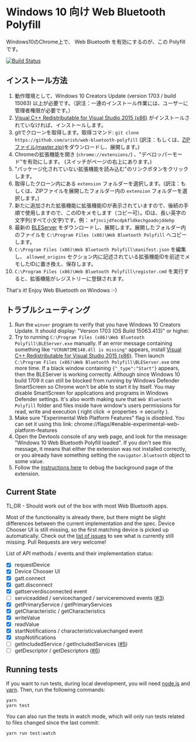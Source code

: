 # Windows 10 向け Web Bluetooth Polyfill

<!-- The Polyfill enables Web Bluetooth in Chrome on Windows 10.  -->
Windows10のChrome上で、 Web Bluetooth を有効にするのが、この Polyfill です。

[![Build Status](https://travis-ci.org/urish/web-bluetooth-polyfill.png?branch=master)](https://travis-ci.org/urish/web-bluetooth-polyfill)

## インストール方法

<!--
1. You need to have Windows 10 Creators Update (version 1703 / build 15063) or newer
2. You also need [Visual C++ Redistributable for Visual Studio 2015 (x86)](https://www.microsoft.com/en-us/download/details.aspx?id=48145), if not already installed
3. Clone this repo: `git clone https://github.com/urish/web-bluetooth-polyfill`
4. Open Chrome Extensions pane (chrome://extensions/) and enable "Developer Mode" (there is a checkbox on top of the page)
5. Click the "Load unpacked extension..." button
6. Choose the `extension` folder inside the cloned repo
7. Take a note of the extension ID for the newly added extension, you will need it in step 9. The ID is a long string of lowercase english letters, e.g. `mfjncijdfecdpkfldkechgoadojddehp`
8. Download the latest [BLEServer](https://github.com/urish/web-bluetooth-polyfill/releases/) and unpack it inside `C:\Program Files (x86)\Web Bluetooth Polyfill`
9. Edit `C:\Program Files (x86)\Web Bluetooth Polyfill\manifest.json` and change the extension id in the `allowed_origins` section to match the extension ID you found in step 7
10. Run `C:\Program Files (x86)\Web Bluetooth Polyfill\register.cmd` to register the Native Messaging server
-->

1. 動作環境として、Windows 10 Creators Update (version 1703 / build 15063) 以上が必要です。（訳注：一連のインストール作業には、ユーザーに管理者権限が必要です。）
2. [Visual C++ Redistributable for Visual Studio 2015 (x86)](https://www.microsoft.com/en-us/download/details.aspx?id=48145) がインストールされていなければ、インストールします。
3. gitでクローンを取得します。取得コマンド: `git clone https://github.com/urish/web-bluetooth-polyfill` (訳注：もしくは、[ZIPファイル(master.zip)](https://github.com/urish/web-bluetooth-polyfill/archive/master.zip)をダウンロードし、展開します。)
4. Chromeの拡張機能を開き (`chrome://extensions/`) 、"デベロッパーモード"を有効にします。 (スイッチがページの右上にあります。)
5. "パッケージ化されていない拡張機能を読み込む"のリンクボタンをクリックします。
6. 取得したクローン内にある `extension` フォルダーを選択します。(訳注：もしくは、ZIPファイルを展開したフォルダー内の `extension` フォルダーを選択します。)
7. 新たに追加された拡張機能に拡張機能IDが表示されていますので、後続の手順で使用しますので、このIDをメモします（コピー可）。IDは、長い英字の文字列(すべて小文字)です。例： `mfjncijdfecdpkfldkechgoadojddehp`
8. 最新の [BLEServer](https://github.com/urish/web-bluetooth-polyfill/releases/) をダウンロードし、展開します。展開したフォルダー内のファイルを `C:\Program Files (x86)\Web Bluetooth Polyfill` へコピーします。
9. `C:\Program Files (x86)\Web Bluetooth Polyfill\manifest.json` を編集し、 `allowed_origins` セクション内に記述されている拡張機能IDを前述でメモしたIDに置き換え、保存します。
10. `C:\Program Files (x86)\Web Bluetooth Polyfill\register.cmd` を実行すると、拡張機能がレジストリーに登録されます。

That's it! Enjoy Web Bluetooth on Windows :-)

## トラブルシューティング

1. Run the `winver` program to verify that you have Windows 10 Creators Update. It should display: "Version 1703 (OS Build 15063.413)" or higher.
2. Try to running `C:\Program Files (x86)\Web Bluetooth Polyfill\BLEServer.exe` manually. If an error message containing something like `"VCRUNTIME140.dll is missing"` appears, install [Visual C++ Redistributable for Visual Studio 2015 (x86)](https://www.microsoft.com/en-us/download/details.aspx?id=48145). Then launch `C:\Program Files (x86)\Web Bluetooth Polyfill\BLEServer.exe` one more time. If a black window containing `{"_type":"Start"}` appears, then the BLEServer is working correctly. Although since Windows 10 build 1709 it can still be blocked from running by Windows Defender SmartScreen so Chrome won't be able to start it by itself. You may disable SmartScreen for applications and programs in Windows Defender settings. It's also worth making sure that `Web Bluetooth Polyfill` folder and files inside have window's users permissions for read, write and execution ( right click -> properties -> security ).
3. Make sure "Experimental Web Platform Features" flag is *disabled*. You can set it using this link: chrome://flags/#enable-experimental-web-platform-features
4. Open the Devtools console of any web page, and look for the message: "Windows 10 Web Bluetooth Polyfill loaded". If you don't see this message, it means that either the extension was not installed correctly, or you already have something setting the `navigator.bluetooth` object to some value.
5. Follow the [instructions here](https://github.com/urish/web-bluetooth-polyfill/issues/21#issuecomment-308990559) to debug the background page of the extension.

## Current State

TL;DR - Should work out of the box with most Web Bluetooth apps.

Most of the functionality is already there, but there might be slight differences between the current implementation and the spec. Device Chooser UI is still missing, so the first matching device is picked up automatically. Check out the [list of issues](https://github.com/urish/web-bluetooth-polyfill/issues) to see what is currently still missing. Pull Requests are very welcome!

List of API methods / events and their implementation status:

- [X] requestDevice
- [X] Device Chooser UI 
- [X] gatt.connect
- [X] gatt.disconnect
- [X] gattserverdisconnected event
- [ ] serviceadded / servicechanged / serviceremoved events ([#3](https://github.com/urish/web-bluetooth-polyfill/issues/3))
- [X] getPrimaryService / getPrimaryServices
- [X] getCharacteristic / getCharacteristics
- [X] writeValue
- [X] readValue
- [X] startNotifications / characteristicvaluechanged event
- [x] stopNotifications
- [ ] getIncludedService / getIncludedServices ([#5](https://github.com/urish/web-bluetooth-polyfill/issues/5))
- [ ] getDescriptor / getDescriptors ([#6](https://github.com/urish/web-bluetooth-polyfill/issues/6))

## Running tests

If you want to run tests, during local development, you will need [node.js](https://nodejs.org/en/) and [yarn](https://yarnpkg.com/en/). Then, run the following commands:

    yarn
    yarn test
    
You can also run the tests in watch mode, which will only run tests related to files changed since the last commit:

    yarn run test:watch


